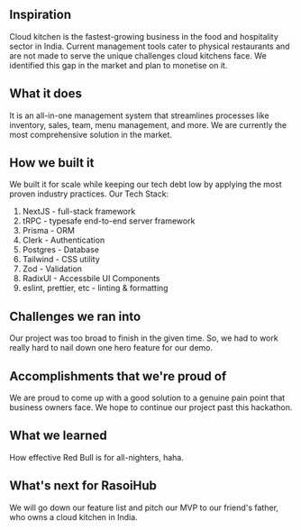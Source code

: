 ## Inspiration
Cloud kitchen is the fastest-growing business in the food and hospitality sector in India. Current management tools cater to physical restaurants and are not made to serve the unique challenges cloud kitchens face. We identified this gap in the market and plan to monetise on it.

## What it does
It is an all-in-one management system that streamlines processes like inventory, sales, team, menu management, and more. We are currently the most comprehensive solution in the market.

## How we built it
We built it for scale while keeping our tech debt low by applying the most proven industry practices. Our Tech Stack:

1. NextJS - full-stack framework
2. tRPC - typesafe end-to-end server framework
3. Prisma - ORM
4. Clerk - Authentication
5. Postgres - Database
6. Tailwind - CSS utility
7. Zod - Validation
8. RadixUI - Accessbile UI Components
9. eslint, prettier, etc - linting & formatting
    
## Challenges we ran into
Our project was too broad to finish in the given time. So, we had to work really hard to nail down one hero feature for our demo.

## Accomplishments that we're proud of
We are proud to come up with a good solution to a genuine pain point that business owners face. We hope to continue our project past this hackathon.

## What we learned
How effective Red Bull is for all-nighters, haha.

## What's next for RasoiHub
We will go down our feature list and pitch our MVP to our friend's father, who owns a cloud kitchen in India.
